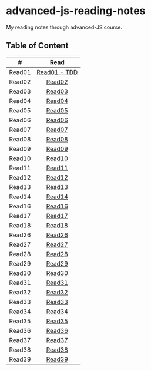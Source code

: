 # advanced-js-reading-notes
My reading notes through advanced-JS course.

## Table of Content
| # | Read  | 
| :---: | :---: |
| Read01| [Read01 - TDD](https://github.com/ManalKhAlbahar/advanced-js-reading-notes/blob/main/01-prep-and-tdd.md) |
| Read02| [Read02](https://github.com/ManalKhAlbahar/advanced-js-reading-notes/blob/main/02-prep-and-tdd.md) |
| Read03| [Read03](https://github.com/ManalKhAlbahar/advanced-js-reading-notes/blob/main/03-prep-and-tdd.md) |
| Read04| [Read04](https://github.com/ManalKhAlbahar/advanced-js-reading-notes/blob/main/04-prep-and-tdd.md) |
| Read05| [Read05](https://github.com/ManalKhAlbahar/advanced-js-reading-notes/blob/main/05-prep-and-tdd.md) |
| Read06| [Read06](https://github.com/ManalKhAlbahar/advanced-js-reading-notes/blob/main/06-prep-and-tdd.md) |
| Read07| [Read07](https://github.com/ManalKhAlbahar/advanced-js-reading-notes/blob/main/07-prep-and-tdd.md) |
| Read08| [Read08](https://github.com/ManalKhAlbahar/advanced-js-reading-notes/blob/main/08-prep-and-tdd.md) |
| Read09| [Read09](https://github.com/ManalKhAlbahar/advanced-js-reading-notes/blob/main/09-prep-and-tdd.md) |
| Read10| [Read10](https://github.com/ManalKhAlbahar/advanced-js-reading-notes/blob/main/10-prep-and-tdd.md) |
| Read11| [Read11](https://github.com/ManalKhAlbahar/advanced-js-reading-notes/blob/main/11-prep-and-tdd.md) |
| Read12| [Read12](https://github.com/ManalKhAlbahar/advanced-js-reading-notes/blob/main/12-prep-and-tdd.md) |
| Read13| [Read13](https://github.com/ManalKhAlbahar/advanced-js-reading-notes/blob/main/13-prep-and-tdd.md) |
| Read14| [Read14](https://github.com/ManalKhAlbahar/advanced-js-reading-notes/blob/main/14-prep-and-tdd.md) |
| Read16| [Read16](https://github.com/ManalKhAlbahar/advanced-js-reading-notes/blob/main/16-prep-and-tdd.md) |
| Read17| [Read17](https://github.com/ManalKhAlbahar/advanced-js-reading-notes/blob/main/17-prep-and-tdd.md) |
| Read18| [Read18](https://github.com/ManalKhAlbahar/advanced-js-reading-notes/blob/main/18-prep-and-tdd.md) |
| Read26| [Read26](https://github.com/ManalKhAlbahar/advanced-js-reading-notes/blob/main/26-prep-and-tdd.md) |
| Read27| [Read27](https://github.com/ManalKhAlbahar/advanced-js-reading-notes/blob/main/27-prep-and-tdd.md) |
| Read28| [Read28](https://github.com/ManalKhAlbahar/advanced-js-reading-notes/blob/main/28-prep-and-tdd.md) |
| Read29| [Read29](https://github.com/ManalKhAlbahar/advanced-js-reading-notes/blob/main/29-prep-and-tdd.md) |
| Read30| [Read30](https://github.com/ManalKhAlbahar/advanced-js-reading-notes/blob/main/30-prep-and-tdd.md) |
| Read31| [Read31](https://github.com/ManalKhAlbahar/advanced-js-reading-notes/blob/main/31-prep-and-tdd.md) |
| Read32| [Read32](https://github.com/ManalKhAlbahar/advanced-js-reading-notes/blob/main/32-prep-and-tdd.md) |
| Read33| [Read33](https://github.com/ManalKhAlbahar/advanced-js-reading-notes/blob/main/33-prep-and-tdd.md) |
| Read34| [Read34](https://github.com/ManalKhAlbahar/advanced-js-reading-notes/blob/main/34-prep-and-tdd.md) |
| Read35| [Read35](https://github.com/ManalKhAlbahar/advanced-js-reading-notes/blob/main/35-prep-and-tdd.md) |
| Read36| [Read36](https://github.com/ManalKhAlbahar/advanced-js-reading-notes/blob/main/36-prep-and-tdd.md) |
| Read37| [Read37](https://github.com/ManalKhAlbahar/advanced-js-reading-notes/blob/main/37-prep-and-tdd.md) |
| Read38| [Read38](https://github.com/ManalKhAlbahar/advanced-js-reading-notes/blob/main/38-prep-and-tdd.md) |
| Read39| [Read39](https://github.com/ManalKhAlbahar/advanced-js-reading-notes/blob/main/39-prep-and-tdd.md) |
